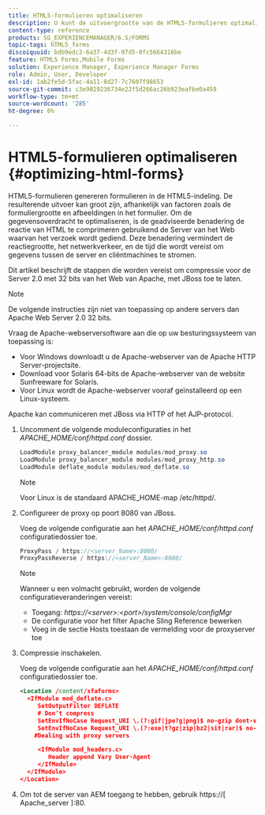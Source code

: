 ```yaml
---
title: HTML5-formulieren optimaliseren
description: U kunt de uitvoergrootte van de HTML5-formulieren optimaliseren.
content-type: reference
products: SG_EXPERIENCEMANAGER/6.5/FORMS
topic-tags: hTML5_forms
discoiquuid: bdb9edc2-6a37-4d3f-97d5-0fc5664316be
feature: HTML5 Forms,Mobile Forms
solution: Experience Manager, Experience Manager Forms
role: Admin, User, Developer
exl-id: 1ab2fe5d-5fac-4a11-8d27-7c7607f98653
source-git-commit: c3e9029236734e22f5d266ac26b923eafbe0a459
workflow-type: tm+mt
source-wordcount: '285'
ht-degree: 0%

---
```


# HTML5-formulieren optimaliseren {#optimizing-html-forms}

HTML5-formulieren genereren formulieren in de HTML5-indeling. De resulterende uitvoer kan groot zijn, afhankelijk van factoren zoals de formuliergrootte en afbeeldingen in het formulier. Om de gegevensoverdracht te optimaliseren, is de geadviseerde benadering de reactie van HTML te comprimeren gebruikend de Server van het Web waarvan het verzoek wordt gediend. Deze benadering vermindert de reactiegrootte, het netwerkverkeer, en de tijd die wordt vereist om gegevens tussen de server en cliëntmachines te stromen.

Dit artikel beschrijft de stappen die worden vereist om compressie voor de Server 2.0 met 32 bits van het Web van Apache, met JBoss toe te laten.

>[!NOTE]
>
>De volgende instructies zijn niet van toepassing op andere servers dan Apache Web Server 2.0 32 bits.

Vraag de Apache-webserversoftware aan die op uw besturingssysteem van toepassing is:

* Voor Windows downloadt u de Apache-webserver van de Apache HTTP Server-projectsite.
* Download voor Solaris 64-bits de Apache-webserver van de website Sunfreeware for Solaris.
* Voor Linux wordt de Apache-webserver vooraf geïnstalleerd op een Linux-systeem.

Apache kan communiceren met JBoss via HTTP of het AJP-protocol.

1. Uncomment de volgende moduleconfiguraties in het *APACHE_HOME/conf/httpd.conf* dossier.

   ```java
   LoadModule proxy_balancer_module modules/mod_proxy.so
   LoadModule proxy_balancer_module modules/mod_proxy_http.so
   LoadModule deflate_module modules/mod_deflate.so
   ```

   >[!NOTE]
   >
   >Voor Linux is de standaard APACHE_HOME-map /etc/httpd/.

1. Configureer de proxy op poort 8080 van JBoss.

   Voeg de volgende configuratie aan het *APACHE_HOME/conf/httpd.conf* configuratiedossier toe.

   ```java
   ProxyPass / https://<server_Name>:8080/
   ProxyPassReverse / https://<server_Name>:8080/
   ```

   >[!NOTE]
   >
   >Wanneer u een volmacht gebruikt, worden de volgende configuratieveranderingen vereist:
   >
   >* Toegang: *https://&lt;server>:&lt;port>/system/console/configMgr*
   * De configuratie voor het filter Apache Sling Reference bewerken
   * Voeg in de sectie Hosts toestaan de vermelding voor de proxyserver toe

1. Compressie inschakelen.

   Voeg de volgende configuratie aan het *APACHE_HOME/conf/httpd.conf* configuratiedossier toe.

   ```xml
   <Location /content/xfaforms>
     <IfModule mod_deflate.c>
        SetOutputFilter DEFLATE
        # Don’t compress
        SetEnvIfNoCase Request_URI \.(?:gif|jpe?g|png)$ no-gzip dont-vary
        SetEnvIfNoCase Request_URI \.(?:exe|t?gz|zip|bz2|sit|rar)$ no-gzip dont-vary
       #Dealing with proxy servers
   
        <IfModule mod_headers.c>
           Header append Vary User-Agent
        </IfModule>
     </IfModule>
   </Location>
   ```

1. Om tot de server van AEM toegang te hebben, gebruik https://[ Apache_server ]:80.
